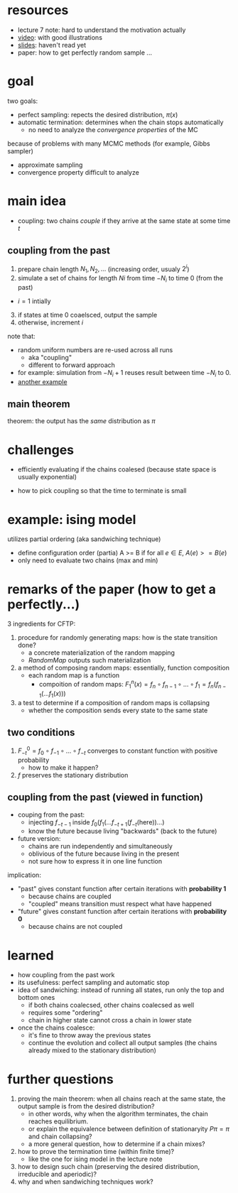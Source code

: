 # resources

- lecture 7 note: hard to understand the motivation actually
- [video](https://www.youtube.com/watch?v=8jU5tpoS7VE): with good illustrations
- [slides](http://www.cs.tau.ac.il/~amnon/Classes/2010-Seminar-Random-Walk/Presentations/Propp-Wilson.pdf): haven't read yet
- paper: how to get perfectly random sample ...

# goal

two goals:

- perfect sampling: repects the desired distribution, $`\pi(x)`$
- automatic termination:  determines when the chain stops automatically
  - no need to analyze the *convergence properties* of the MC

because of problems with many MCMC methods (for example, Gibbs sampler)

- approximate sampling
- convergence property difficult to analyze

# main idea

- coupling: two chains *couple* if they arrive at the same state at some time $`t`$

## coupling from the past

1. prepare chain length $`N_1, N_2, ...`$ (increasing order, usualy $`2^i`$)
2. simulate a set of chains for length $`Ni`$ from time $`-N_i`$ to time 0 (from the past)
  - $`i=1`$ intially
3. if states at time 0 coaelsced, output the sample
4. otherwise, increment $`i`$

note that:

- random uniform numbers are re-used across all runs
  - aka "coupling"
  - different to forward approach
- for example: simulation from $`-N_i+1`$ reuses result between time $`-N_i`$ to 0.
- [another example](https://youtu.be/8jU5tpoS7VE?t=7m3s)

## main theorem

theorem: the output has the *same* distribution as $`\pi`$

# challenges

- efficiently evaluating if the chains coalesed (because state space is usually exponential)

- how to pick coupling so that the time to terminate is small

# example: ising model

utilizes partial ordering (aka sandwiching technique)

- define configuration order (partia) A >= B if for all $`e \in E`$, $`A(e) >= B(e)`$
- only need to evaluate two chains (max and min)

# remarks of the paper (how to get a perfectly...)

3 ingredients for CFTP:

1. procedure for randomly generating maps: how is the state transition done?
   - a concrete materialization of the random mapping
   - $`RandomMap`$ outputs such materialization 
2. a method of composing random maps: essentially, function composition
   - each random map is a function
     - compoition of random maps: $`F_1^n(x) = f_n \circ f_{n-1} \circ \ldots \circ f_1 = f_n(f_{n-1}( \ldots f_1(x)))`$
3. a test to determine if a composition of random maps is collapsing
   - whether the composition sends every state to the same state

## two conditions

1. $`F_{-t}^0 = f_{0} \circ f_{-1} \circ \ldots \circ f_{-t}`$ converges to constant function with positive probability
   - how to make it happen?
2. $`f`$ preserves the stationary distribution

## coupling from the past (viewed in function)

- couping from the past: 
  - injecting $`f_{-t-1}`$ inside $`f_0(f_1(\ldots f_{-t+1}(f_{-t}(\text{here}))\ldots)`$
  - know the future because living "backwards" (back to the future)
- future version:
  - chains are run independently and simultaneously
  - oblivious of the future because living in the present
  - not sure how to express it in one line function

implication:

- "past" gives constant function after certain iterations with **probability 1**
  - because chains are coupled
  - "coupled" means transition must respect what have happened
- "future" gives constant function after certain iterations with **probability 0**
  - because chains are not coupled

# learned

- how coupling from the past work
- its usefulness: perfect sampling and automatic stop
- idea of sandwiching: instead of running all states, run only the top and bottom ones
  - if both chains coalecsed, other chains coalecsed as well
  - requires some "ordering"
  - chain in higher state cannot cross a chain in lower state
- once the chains coalesce:
  - it's fine to throw away the previous states
  - continue the evolution and collect all output samples (the chains already mixed to the stationary distribution)
  
# further questions

1. proving the main theorem: when all chains reach at the same state, the output sample is from the desired distribution?
   - in other words, why when the algorithm terminates, the chain reaches equilibrium. 
   - or explain the equivalence between definition of stationaryity $`P \pi=\pi`$ and chain collapsing?
   - a more general question, how to determine if a chain mixes?
2. how to prove the termination time (within finite time)?
   - like the one for ising model in the lecture note
3. how to design such chain (preserving the desired distribution, irreducible and aperiodic)?
4. why and when sandwiching techniques work?
